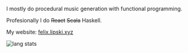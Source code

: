 I mostly do procedural music generation with functional programming.

Profesionally I do ~~React~~ ~~Scala~~ Haskell.

My website: [felix.lipski.xyz](https://felix.lipski.xyz)

![lang stats](https://github-readme-stats.vercel.app/api/top-langs/?username=felix-lipski&layout=compact&hide=html,javascript,scss,css,python,emacs+lisp&theme=dark&count_private=true&langs_count=10&exclude_repo=emacs-config)
